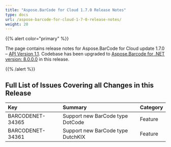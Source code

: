 ```yaml
---
title: "Aspose.BarCode for Cloud 1.7.0 Release Notes"
type: docs
url: /aspose-barcode-for-cloud-1-7-0-release-notes/
weight: 20
---
```


{{% alert color="primary" %}} 

The page contains release notes for Aspose.BarCode for Cloud update 1.7.0 – [API Version 1.1](http://api.aspose.com/v1.1/swagger/ui/index). Codebase has been upgraded to [Aspose.Barcode for .NET version: 8.0.0.0](http://www.aspose.com/docs/display/barcodenet/Aspose.BarCode+for+.NET+8.0.0+Release+Notes) in this release.

{{% /alert %}} 
## **Full List of Issues Covering all Changes in this Release**

|**Key** |**Summary** |**Category** |
| :- | :- | :- |
|BARCODENET-34365 |Support new BarCode type DotCode |Feature |
|BARCODENET-34361 |Support new BarCode type DutchKIX |Feature |

